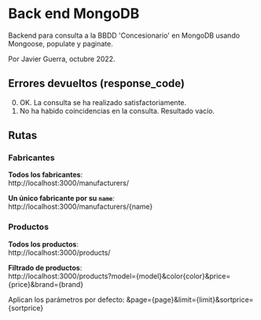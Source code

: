 # Back end MongoDB

Backend para consulta a la BBDD 'Concesionario' en MongoDB usando Mongoose, populate y paginate.

Por Javier Guerra, octubre 2022.

## Errores devueltos (response_code)
0. OK. La consulta se ha realizado satisfactoriamente.
1. No ha habido coincidencias en la consulta. Resultado vacío.

## Rutas

### Fabricantes

__Todos los fabricantes__:  
http://localhost:3000/manufacturers/

__Un único fabricante por su `name`__:   
http://localhost:3000/manufacturers/{name}

### Productos

__Todos los productos__:  
http://localhost:3000/products/

__Filtrado de productos__:  
http://localhost:3000/products?model={model}&color{color}&price={price}&brand={brand}

Aplican los parámetros por defecto: &page={page}&limit={limit}&sortprice={sortprice}
